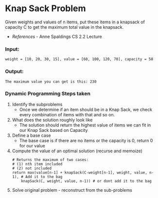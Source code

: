 # Knap Sack Problem
Given weights and values of n items, put these items in a knapsack of 
capacity C to get the maximum total value in the knapsack.
- *References* - Anne Spaldings CS 2.2 Lecture

### Input:
```
weight = [10, 20, 30, 15], value = [60, 100, 120, 70], capacity = 50
```
### Output:
```
The maximum value you can get is this: 230
```

### Dynamic Programming Steps taken
1. Identify the subproblems
    - Once we determine if an item should be in a Knap Sack, we check every combination of items with that and so on.
2. What does the solution roughly look like
    - The solution should return the highest value of items we can fit in our Knap Sack based on Capacity
3. Define a base case
    - The base case is if there are no items or the capacity is 0, return 0 for our value
4. Compute the value of an optimal solution (recurse and memoize)
    ```
    # Returns the maximum of two cases:
    # (1) nth item included
    # (2) not included
    return max(value[n-1] + knapSack(C-weight[n-1], weight, value, n-1), # Add it to the bag 
        knapSack(C, weight, value, n-1)) # or dont add it to the bag
    ```
5. Solve original problem - reconstruct from the sub-problems